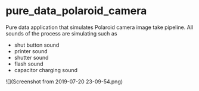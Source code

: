 # pure_data_polaroid_camera
Pure data application that simulates Polaroid camera image take pipeline. All sounds of the process are simulating such as<br />
- shut button sound<br />
- printer sound<br />
- shutter sound<br />
- flash sound <br />
- capacitor charging sound<br />

![](Screenshot from 2019-07-20 23-09-54.png)
